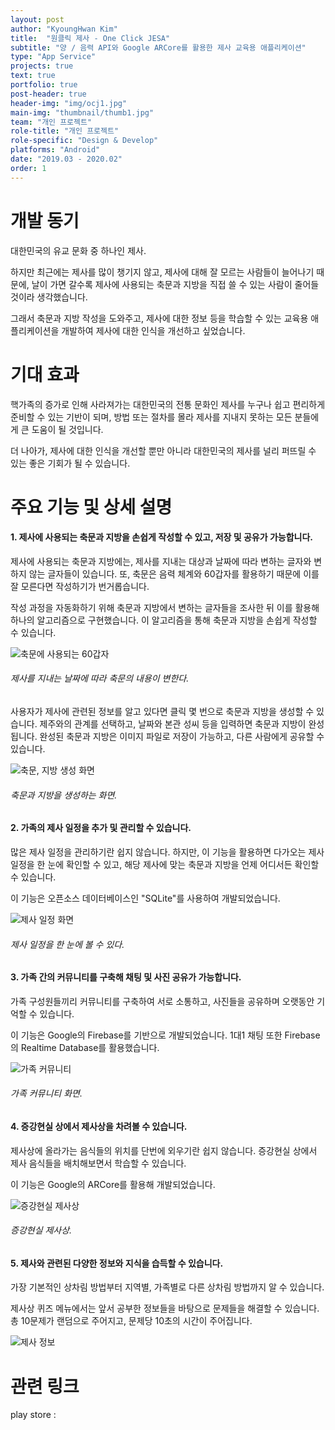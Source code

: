 ```yaml
---
layout: post
author: "KyoungHwan Kim"
title:  "원클릭 제사 - One Click JESA"
subtitle: "양 / 음력 API와 Google ARCore를 활용한 제사 교육용 애플리케이션"
type: "App Service"
projects: true
text: true
portfolio: true
post-header: true
header-img: "img/ocj1.jpg"
main-img: "thumbnail/thumb1.jpg"
team: "개인 프로젝트"
role-title: "개인 프로젝트"
role-specific: "Design & Develop"
platforms: "Android"
date: "2019.03 - 2020.02"
order: 1
---
```


# 개발 동기

대한민국의 유교 문화 중 하나인 제사.

하지만 최근에는 제사를 많이 챙기지 않고, 제사에 대해 잘 모르는 사람들이 늘어나기 때문에, 날이 가면 갈수록 제사에 사용되는 축문과 지방을 직접 쓸 수 있는 사람이 줄어들 것이라 생각했습니다.

그래서 축문과 지방 작성을 도와주고, 제사에 대한 정보 등을 학습할 수 있는 교육용 애플리케이션을 개발하여 제사에 대한 인식을 개선하고 싶었습니다.

# 기대 효과

핵가족의 증가로 인해 사라져가는 대한민국의 전통 문화인 제사를 누구나 쉽고 편리하게 준비할 수 있는 기반이 되며, 방법 또는 절차를 몰라 제사를 지내지 못하는 모든 분들에게 큰 도움이 될 것입니다.

더 나아가, 제사에 대한 인식을 개선할 뿐만 아니라 대한민국의 제사를 널리 퍼뜨릴 수 있는 좋은 기회가 될 수 있습니다.

# 주요 기능 및 상세 설명

#### 1. 제사에 사용되는 축문과 지방을 손쉽게 작성할 수 있고, 저장 및 공유가 가능합니다.

제사에 사용되는 축문과 지방에는, 제사를 지내는 대상과 날짜에 따라 변하는 글자와 변하지 않는 글자들이 있습니다. 또, 축문은 음력 체계와 60갑자를 활용하기 때문에 이를 잘 모른다면 작성하기가 번거롭습니다.

작성 과정을 자동화하기 위해 축문과 지방에서 변하는 글자들을 조사한 뒤 이를 활용해 하나의 알고리즘으로 구현했습니다. 이 알고리즘을 통해 축문과 지방을 손쉽게 작성할 수 있습니다.

![축문에 사용되는 60갑자](img/cukmoon1.jpg)
###### 제사를 지내는 날짜에 따라 축문의 내용이 변한다.

사용자가 제사에 관련된 정보를 알고 있다면 클릭 몇 번으로 축문과 지방을 생성할 수 있습니다. 제주와의 관계를 선택하고, 날짜와 본관 성씨 등을 입력하면 축문과 지방이 완성됩니다. 완성된 축문과 지방은 이미지 파일로 저장이 가능하고, 다른 사람에게 공유할 수 있습니다.

![축문, 지방 생성 화면](img/cukmoon_jibang1.png)
###### 축문과 지방을 생성하는 화면.

#### 2. 가족의 제사 일정을 추가 및 관리할 수 있습니다.

많은 제사 일정을 관리하기란 쉽지 않습니다. 하지만, 이 기능을 활용하면 다가오는 제사 일정을 한 눈에 확인할 수 있고, 해당 제사에 맞는 축문과 지방을 언제 어디서든 확인할 수 있습니다.

이 기능은 오픈소스 데이터베이스인 "SQLite"를 사용하여 개발되었습니다.

![제사 일정 화면](img/main1.png)
###### 제사 일정을 한 눈에 볼 수 있다.

#### 3. 가족 간의 커뮤니티를 구축해 채팅 및 사진 공유가 가능합니다.

가족 구성원들끼리 커뮤니티를 구축하여 서로 소통하고, 사진들을 공유하며 오랫동안 기억할 수 있습니다.

이 기능은 Google의 Firebase를 기반으로 개발되었습니다. 1대1 채팅 또한 Firebase의 Realtime Database를 활용했습니다.

![가족 커뮤니티](img/family1.png)
###### 가족 커뮤니티 화면.

#### 4. 증강현실 상에서 제사상을 차려볼 수 있습니다.

제사상에 올라가는 음식들의 위치를 단번에 외우기란 쉽지 않습니다. 증강현실 상에서 제사 음식들을 배치해보면서 학습할 수 있습니다.

이 기능은 Google의 ARCore를 활용해 개발되었습니다.

![증강현실 제사상](img/arcore1.png)
###### 증강현실 제사상.

#### 5. 제사와 관련된 다양한 정보와 지식을 습득할 수 있습니다.

가장 기본적인 상차림 방법부터 지역별, 가족별로 다른 상차림 방법까지 알 수 있습니다.

제사상 퀴즈 메뉴에서는 앞서 공부한 정보들을 바탕으로 문제들을 해결할 수 있습니다. 총 10문제가 랜덤으로 주어지고, 문제당 10초의 시간이 주어집니다.

![제사 정보](img/info1.png)

# 관련 링크

play store : 
